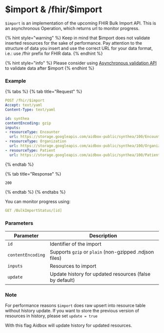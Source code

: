 # $import & /fhir/$import

`$import` is an implementation of the upcoming FHIR Bulk Import API. This is an asynchronous Operation, which returns url to monitor progress.

{% hint style="warning" %}
Keep in mind that $import does not validate inserted resources for the sake of performance. Pay attention to the structure of data you insert and use the correct URL for your data format, i.e.: use /fhir prefix for FHIR data.
{% endhint %}

{% hint style="info" %}
Please consider using [Asynchronous validation API](../../profiling-and-validation/validation-api.md#asynchronous-batch-validation-draft) to validate data after $import
{% endhint %}

### Example

{% tabs %}
{% tab title="Request" %}
```yaml
POST /fhir/$import
Accept: text/yaml
Content-Type: text/yaml

id: synthea
contentEncoding: gzip
inputs:
- resourceType: Encounter
  url: https://storage.googleapis.com/aidbox-public/synthea/100/Encounter.ndjson.gz
- resourceType: Organization
  url: https://storage.googleapis.com/aidbox-public/synthea/100/Organization.ndjson.gz
- resourceType: Patient
  url: https://storage.googleapis.com/aidbox-public/synthea/100/Patient.ndjson.gz
```
{% endtab %}

{% tab title="Response" %}
```
200
```
{% endtab %}
{% endtabs %}

You can monitor progress using:

```yaml
GET /BulkImportStatus/[id]
```

### Parameters

| Parameter         | Description                                             |
| ----------------- | ------------------------------------------------------- |
| `id`              | Identifier of the import                                |
| `contentEncoding` | Supports `gzip` or `plain` (non-gzipped .ndjson files)  |
| `inputs`          | Resources to import                                     |
| `update`          | Update history for updated resources (false by default) |

### Note

For performance reasons `$import` does raw upsert into resource table without history update. If you want to store the previous version of resources in history, please set `update = true`

With this flag Aidbox will update history for updated resources.

##
